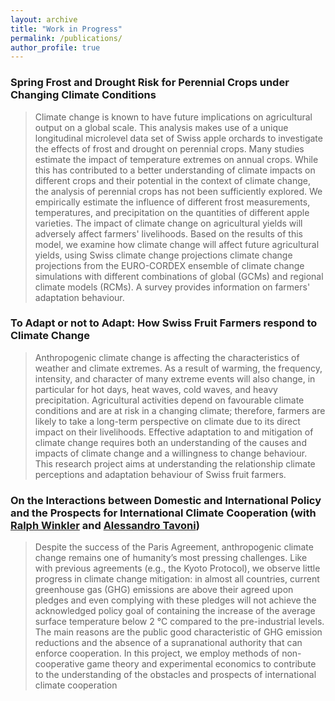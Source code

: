 ```yaml
---
layout: archive
title: "Work in Progress"
permalink: /publications/
author_profile: true
---
```


### Spring Frost and Drought Risk for Perennial Crops under Changing Climate Conditions

<blockquote>
  <p>
Climate change is known to have future implications on agricultural output on a global scale. This analysis makes use of a unique longitudinal microlevel data set of Swiss apple orchards to investigate the effects of frost and drought on perennial crops. Many studies estimate the impact of temperature extremes on annual crops. While this has contributed to a better understanding of climate impacts on different crops and their potential in the context of climate change, the analysis of perennial crops has not been sufficiently explored. We empirically estimate the influence of different frost measurements, temperatures, and precipitation on the quantities of different apple varieties. The impact of climate change on agricultural yields will adversely affect farmers' livelihoods. Based on the results of this model, we examine how climate change will affect future agricultural yields, using Swiss climate change projections climate change projections from the EURO-CORDEX ensemble of climate change simulations with different combinations of global (GCMs) and regional climate models (RCMs). A survey provides information on farmers' adaptation behaviour.
  </p>
</blockquote>


### To Adapt or not to Adapt: How Swiss Fruit Farmers respond to Climate Change

<blockquote>
  <p>
  Anthropogenic climate change is affecting the characteristics of weather and climate extremes. As a result of warming, the frequency, intensity, and character of many extreme events will also change, in particular for hot days, heat waves, cold waves, and heavy precipitation. Agricultural activities depend on favourable climate conditions and are at risk in a changing climate; therefore, farmers are likely to take a long-term perspective on climate due to its direct impact on their livelihoods. Effective adaptation to and mitigation of climate change requires both an understanding of the causes and impacts of climate change and a willingness to change behaviour. This research project aims at understanding the relationship climate perceptions and adaptation behaviour of Swiss fruit farmers.
  </p>
</blockquote>


###  On the Interactions between Domestic and International Policy and the Prospects for International Climate Cooperation (with <a href="http://www.ralph-winkler.de">Ralph Winkler</a> and <a href="https://www.unibo.it/sitoweb/alessandro.tavoni2/en">Alessandro Tavoni</a>)

<blockquote>
  <p>
  Despite the success of the Paris Agreement, anthropogenic climate change remains one of humanity’s most pressing challenges. Like with previous agreements (e.g., the Kyoto Protocol), we observe little progress in climate change mitigation: in almost all countries, current greenhouse gas (GHG) emissions are above their agreed upon pledges and even complying with these pledges will not achieve the acknowledged policy goal of containing the increase of the average surface temperature below 2 °C compared to the pre-industrial levels. The main reasons are the public good characteristic of GHG emission reductions and the absence of a supranational authority that can enforce cooperation. In this project, we employ methods of non-cooperative game theory and experimental economics to contribute to the understanding of the obstacles and prospects of international climate cooperation
  </p>

